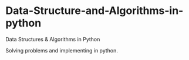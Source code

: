 # Data-Structure-and-Algorithms-in-python
Data Structures &amp; Algorithms in Python

Solving problems and implementing in python. 


